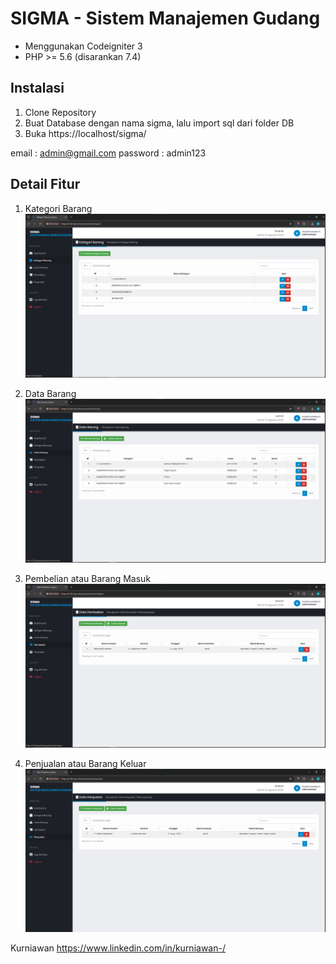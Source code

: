 # SIGMA - Sistem Manajemen Gudang

- Menggunakan Codeigniter 3
- PHP >= 5.6 (disarankan 7.4)

## Instalasi
1. Clone Repository
2. Buat Database dengan nama sigma, lalu import sql dari folder DB
4. Buka https://localhost/sigma/

email : admin@gmail.com
password : admin123

## Detail Fitur
1. Kategori Barang
![1. Kategori Barang](https://github.com/kurniawan097/sigma/blob/main/screenshot/kategori_barang.png?raw=true)

2. Data Barang
![2. Data Barang](https://github.com/kurniawan097/sigma/blob/main/screenshot/data_barang.png?raw=true)

3. Pembelian atau Barang Masuk
![3. Masuk](https://github.com/kurniawan097/sigma/blob/main/screenshot/pembelian_barang_masuk.png?raw=true)

4. Penjualan atau Barang Keluar
![4. Keluar](https://github.com/kurniawan097/sigma/blob/main/screenshot/penjualan_barang_keluar.png?raw=true)


Kurniawan
https://www.linkedin.com/in/kurniawan-/

